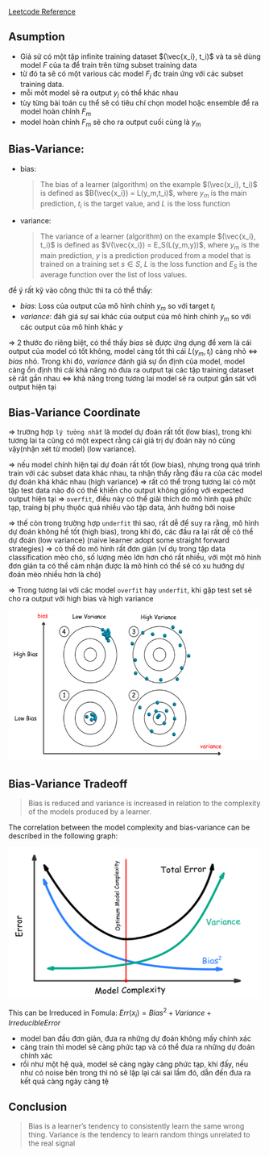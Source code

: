[Leetcode Reference](https://leetcode.com/explore/featured/card/machine-learning-101/281/how_to_ml/2642/)

## Asumption

- Giả sử có một tập infinite training dataset $(\vec{x_i}, t_i)$ và ta sẽ dùng model $F$ của ta để train trên từng subset training data
- từ đó ta sẽ có một various các model $F_j$ đc train ứng với các subset training data.
- mỗi môt model sẽ ra output $y_j$ có thể khác nhau
- tùy từng bài toán cụ thể sẽ có tiêu chí chọn model hoặc ensemble để ra model hoàn chỉnh $F_m$
- model hoàn chỉnh $F_m$ sẽ cho ra output cuối cùng là $y_m$

## Bias-Variance:

  - bias: 
    > The bias of a learner (algorithm) on the example $(\vec{x_i}, t_i)$ is defined as $B(\vec{x_i}) = L(y_m,t_i)$, where $y_m$ is the main prediction, $t_i$ is the target value, and $L$ is the loss function

  - variance:
    > The variance of a learner (algorithm) on the example $(\vec{x_i}, t_i)$ is defined as $V(\vec{x_i}) = E_S(L(y_m,y))$, where $y_m$ is the main prediction, $y$ is a prediction produced from a model that is trained on a training set $s \in S$, $L$ is the loss function and $E_S$ is the average function over the list of loss values. 

để ý rất kỹ vào công thức thì ta có thể thấy: <br>
  - $bias$: Loss của output của mô hình chính $y_m$ so với target $t_i$
  - $variance$: đáh giá sự sai khác của output của mô hình chính $y_m$ so với các output của mô hình khác $y$ 
  
  => 2 thước đo riêng biệt, có thể thấy $bias$ sẽ được ứng dụng để xem là cái output của model có tốt không, model càng tốt thì cái $L(y_m,t_i)$ càng nhỏ <=> $bias$ nhỏ. Trong khi đó, $variance$ đánh giá sự ổn định của model, model càng ổn định thì cái khả năng nó đưa ra output tại các tập training dataset sẽ rất gần nhau <=> khả năng trong tương lai model sẽ ra output gần sát với output hiện tại

## Bias-Variance Coordinate

  => trường hợp `lý tưởng nhất` là model dự đoán rất tốt (low bias), trong khi tương lai ta cũng có một expect rằng cái giá trị dự đoán này nó cũng vậy(nhận xét từ model) (low variance). 
  
  => nếu model chính hiện tại dự đoán rất tốt (low bias), nhưng trong quá trình train với các subset data khác nhau, ta nhận thấy rằng đầu ra của các model dự đoán khá khác nhau (high variance) => rất có thể trong tương lai có một tập test data nào đó có thể khiến cho output không giống với expected output hiện tại => `overfit`, điều này có thể giải thích do mô hình quá phức tạp, traing bị phụ thụôc quá nhiều vào tập data, ảnh hưởng bởi noise

  => thế còn trong trường hợp `underfit` thì sao, rất dễ để suy ra rằng, mô hình dự đoán không hề tốt (high bias), trong khi đó, các đầu ra lại rất dễ có thể dự đoán (low variance) (naive learner adopt some straight forward strategies) => có thể do mô hình rất đơn giản (ví dụ trong tập data classification mèo chó, số lượng mèo lớn hơn chó rất nhiều, với một mô hình đơn giản ta có thể cảm nhận được là mô hình có thể sẽ có xu hướng dự đoán mèo nhiều hơn là chó) 

  => Trong tương lai với các model `overfit` hay `underfit`, khi gặp test set sẽ cho ra output với high bias và high variance 

<img src="utils/img/bias-variance/bias_variance_coordinate.png" alt="bias_variance_coordinate" width="500" height="300">

## Bias-Variance Tradeoff 

> Bias is reduced and variance is increased in relation to the complexity of the models produced by a learner.

The correlation between the model complexity and bias-variance can be described in the following graph:

<img src="utils/img/bias-variance/model_complexity_bias_variance.png" alt="bias_variance_tradeoff" width="500" height="300">

This can be Irreduced in Fomula: $Err(x_i)=Bias^2+Variance+Irreducible Error$

 - model ban đầu đơn giản, đưa ra những dự đoán không mấy chính xác 
 - càng train thì model sẽ càng phức tạp và có thể đưa ra những dự đoán chính xác
 - rồi như một hệ quả, model sẽ càng ngày càng phức tạp, khi đấy, nếu như có noise bên trong thì nó sẽ lặp lại cái sai lầm đó, dẫn đến đưa ra kết quả càng ngày càng tệ
## Conclusion

> Bias is a learner’s tendency to consistently learn the same wrong thing. Variance is the tendency to learn random things unrelated to the real signal 